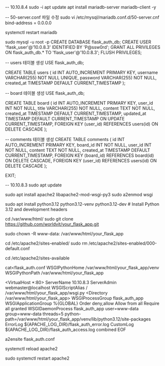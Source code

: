 -- 10.10.8.4
sudo -i
apt update
apt install mariadb-server mariadb-client -y

-- 50-server.conf 파일 수정
sudo vi /etc/mysql/mariadb.conf.d/50-server.cnf
bind-address = 0.0.0.0

systemctl restart mariadb

sudo mysql -u root -p
CREATE DATABASE flask_auth_db;
CREATE USER 'flask_user'@'10.0.8.3' IDENTIFIED BY 'P@ssw0rd';
GRANT ALL PRIVILEGES ON flask_auth_db.* TO 'flask_user'@'10.0.8.3';
FLUSH PRIVILEGES;

-- users 테이블 생성
USE flask_auth_db;

CREATE TABLE users (
    id INT AUTO_INCREMENT PRIMARY KEY,
    username VARCHAR(255) NOT NULL UNIQUE,
    password VARCHAR(255) NOT NULL,
    created_at TIMESTAMP DEFAULT CURRENT_TIMESTAMP
);

-- board 테이블 생성
USE flask_auth_db;

CREATE TABLE board (
    id INT AUTO_INCREMENT PRIMARY KEY,
    user_id INT NOT NULL,
    title VARCHAR(255) NOT NULL,
    content TEXT NOT NULL,
    created_at TIMESTAMP DEFAULT CURRENT_TIMESTAMP,
    updated_at TIMESTAMP DEFAULT CURRENT_TIMESTAMP ON UPDATE CURRENT_TIMESTAMP,
    FOREIGN KEY (user_id) REFERENCES users(id) ON DELETE CASCADE
);

-- comments 테이블 생성
CREATE TABLE comments (
    id INT AUTO_INCREMENT PRIMARY KEY,
    board_id INT NOT NULL,
    user_id INT NOT NULL,
    content TEXT NOT NULL,
    created_at TIMESTAMP DEFAULT CURRENT_TIMESTAMP,
    FOREIGN KEY (board_id) REFERENCES board(id) ON DELETE CASCADE,
    FOREIGN KEY (user_id) REFERENCES users(id) ON DELETE CASCADE
);

EXIT;


-- 10.10.8.3
sudo apt update

sudo apt install apache2 libapache2-mod-wsgi-py3
sudo a2enmod wsgi

sudo apt install python3.12 python3.12-venv python3.12-dev # Install Python 3.12 and development headers

cd /var/www/html/
sudo git clone https://github.com/worldvit/your_flask_app.git

sudo chown -R www-data: /var/www/html/your_flask_app

cd /etc/apache2/sites-enabled/
sudo rm /etc/apache2/sites-enabled/000-default.conf

cd /etc/apache2/sites-available

cat<<EOF>flask_auth.conf
WSGIPythonHome /var/www/html/your_flask_app/venv
WSGIPythonPath /var/www/html/your_flask_app

<VirtualHost *:80>
    ServerName 10.10.8.3
    ServerAdmin webmaster@localhost
    WSGIScriptAlias / /var/www/html/your_flask_app/wsgi.py
    <Directory /var/www/html/your_flask_app>
        WSGIProcessGroup flask_auth_app
        WSGIApplicationGroup %{GLOBAL}
        Order deny,allow
        Allow from all
        Require all granted
    </Directory>
    WSGIDaemonProcess flask_auth_app user=www-data group=www-data threads=5 python-path=/var/www/html/your_flask_app/venv/lib/python3.12/site-packages
    ErrorLog \${APACHE_LOG_DIR}/flask_auth_error.log
    CustomLog \${APACHE_LOG_DIR}/flask_auth_access.log combined
</VirtualHost>
EOF

a2ensite flask_auth.conf

systemctl reload apache2

sudo systemctl restart apache2
